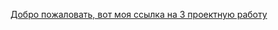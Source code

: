 [Добро пожаловать, вот моя ссылка на 3 проектную работу](https://github.com/beyondthehell/slozhno-sosredotochitsya-fd)